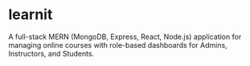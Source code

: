 # learnit
A full-stack MERN (MongoDB, Express, React, Node.js) application for managing online courses with role-based dashboards for Admins, Instructors, and Students. 
